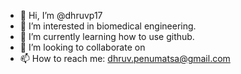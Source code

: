 - 👋 Hi, I’m @dhruvp17
- 👀 I’m interested in biomedical engineering.
- 🌱 I’m currently learning how to use github.
- 💞️ I’m looking to collaborate on
- 📫 How to reach me: dhruv.penumatsa@gmail.com

<!---
dhruvp17/dhruvp17 is a ✨ special ✨ repository because its `README.md` (this file) appears on your GitHub profile.
You can click the Preview link to take a look at your changes.
--->
